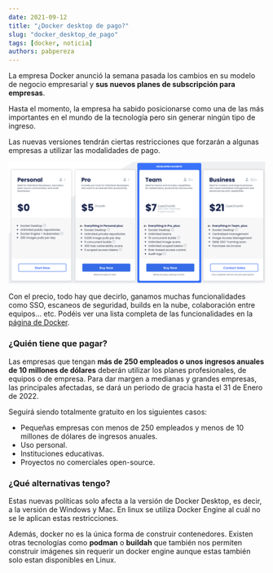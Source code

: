 ```yaml
---
date: 2021-09-12
title: "¿Docker desktop de pago?"
slug: "docker_desktop_de_pago"
tags: [docker, noticia]
authors: pabpereza 
---
```


La empresa Docker anunció la semana pasada los cambios en su modelo de negocio empresarial y **sus nuevos planes de subscripción para empresas**.

<!-- truncate -->

Hasta el momento, la empresa ha sabido posicionarse como una de las más importantes en el mundo de la tecnología pero sin generar ningún tipo de ingreso. 

Las nuevas versiones tendrán ciertas restricciones que forzarán a algunas empresas a utilizar las modalidades de pago.

![](docker_desktop_planes_banner.png)


Con el precio, todo hay que decirlo, ganamos muchas funcionalidades como SSO, escaneos de seguridad, builds en la nube, colaboración entre equipos... etc. Podéis ver una lista completa de las funcionalidades en la [página de Docker](https://www.docker.com/pricing).

### ¿Quién tiene que pagar?
Las empresas que tengan **más de 250 empleados o unos ingresos anuales de 10 millones de dólares** deberán utilizar los planes profesionales, de equipos o de empresa. Para dar margen a medianas y grandes empresas, las principales afectadas, se dará un periodo de gracia hasta el 31 de Enero de 2022.

Seguirá siendo totalmente gratuito en los siguientes casos:

* Pequeñas empresas con menos de 250 empleados y menos de 10 millones de dólares de ingresos anuales.
* Uso personal.
* Instituciones educativas.
* Proyectos no comerciales open-source.


### ¿Qué alternativas tengo?
Estas nuevas políticas solo afecta a la versión de Docker Desktop, es decir, a la versión de Windows y Mac. En linux se utiliza Docker Engine al cuál no se le aplican estas restricciones.

Además, docker no es la única forma de construir contenedores. Existen otras tecnologías como **podman** o **buildah** que también nos permiten construir imágenes sin requerir un docker engine aunque estas también solo estan disponibles en Linux.
